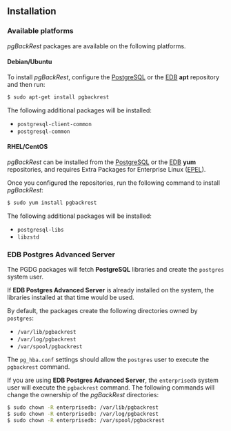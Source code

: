 ## Installation

### Available platforms

_pgBackRest_ packages are available on the following platforms.

#### Debian/Ubuntu

To install _pgBackRest_, configure the [PostgreSQL](https://www.postgresql.org/download/linux/ubuntu/) or the [EDB](https://www.enterprisedb.com/repository-access-thank-you-page) **apt** repository and then run:

```bash
$ sudo apt-get install pgbackrest
```

The following additional packages will be installed:

* `postgresql-client-common`
* `postgresql-common`

#### RHEL/CentOS

_pgBackRest_ can be installed from the [PostgreSQL](https://yum.postgresql.org/) or the [EDB](https://www.enterprisedb.com/repository-access-thank-you-page) **yum** repositories, and requires Extra Packages for Enterprise Linux ([EPEL](https://fedoraproject.org/wiki/EPEL)).

Once you configured the repositories, run the following command to install _pgBackRest_:

```bash
$ sudo yum install pgbackrest
```

The following additional packages will be installed:

* `postgresql-libs`
* `libzstd`

### EDB Postgres Advanced Server

The PGDG packages will fetch **PostgreSQL** libraries and create the `postgres` system user.

If **EDB Postgres Advanced Server** is already installed on the system, the libraries installed at that time would be used.

By default, the packages create the following directories owned by `postgres`:
* `/var/lib/pgbackrest`
* `/var/log/pgbackrest`
* `/var/spool/pgbackrest`

The `pg_hba.conf` settings should allow the `postgres` user to execute the `pgbackrest` command.

If you are using **EDB Postgres Advanced Server**, the `enterprisedb` system user will execute the `pgbackrest` command. The following commands will change the ownership of the _pgBackRest_ directories:

```bash
$ sudo chown -R enterprisedb: /var/lib/pgbackrest
$ sudo chown -R enterprisedb: /var/log/pgbackrest
$ sudo chown -R enterprisedb: /var/spool/pgbackrest
```
